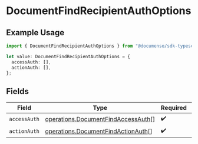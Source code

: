 # DocumentFindRecipientAuthOptions

## Example Usage

```typescript
import { DocumentFindRecipientAuthOptions } from "@documenso/sdk-typescript/models/operations";

let value: DocumentFindRecipientAuthOptions = {
  accessAuth: [],
  actionAuth: [],
};
```

## Fields

| Field                                                                                    | Type                                                                                     | Required                                                                                 | Description                                                                              |
| ---------------------------------------------------------------------------------------- | ---------------------------------------------------------------------------------------- | ---------------------------------------------------------------------------------------- | ---------------------------------------------------------------------------------------- |
| `accessAuth`                                                                             | [operations.DocumentFindAccessAuth](../../models/operations/documentfindaccessauth.md)[] | :heavy_check_mark:                                                                       | N/A                                                                                      |
| `actionAuth`                                                                             | [operations.DocumentFindActionAuth](../../models/operations/documentfindactionauth.md)[] | :heavy_check_mark:                                                                       | N/A                                                                                      |